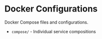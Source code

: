 # Docker Configurations

Docker Compose files and configurations.

- `compose/` - Individual service compositions